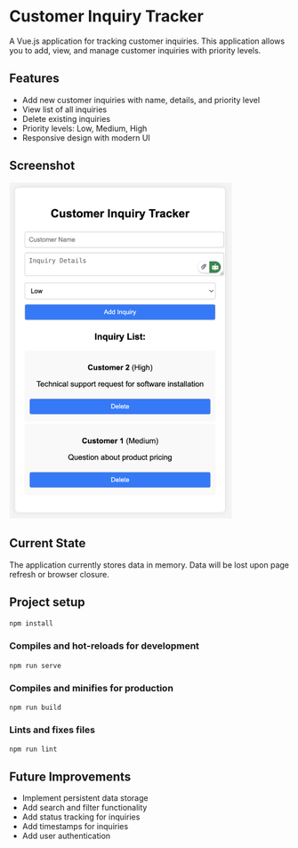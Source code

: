 # Customer Inquiry Tracker

A Vue.js application for tracking customer inquiries. This application allows you to add, view, and manage customer inquiries with priority levels.

## Features
- Add new customer inquiries with name, details, and priority level
- View list of all inquiries
- Delete existing inquiries
- Priority levels: Low, Medium, High
- Responsive design with modern UI

## Screenshot
<img src="public/SS.png" alt="Customer Inquiry Tracker Screenshot" width="400">

## Current State
The application currently stores data in memory. Data will be lost upon page refresh or browser closure.

## Project setup
```
npm install
```

### Compiles and hot-reloads for development
```
npm run serve
```

### Compiles and minifies for production
```
npm run build
```

### Lints and fixes files
```
npm run lint
```

## Future Improvements
- Implement persistent data storage
- Add search and filter functionality
- Add status tracking for inquiries
- Add timestamps for inquiries
- Add user authentication
